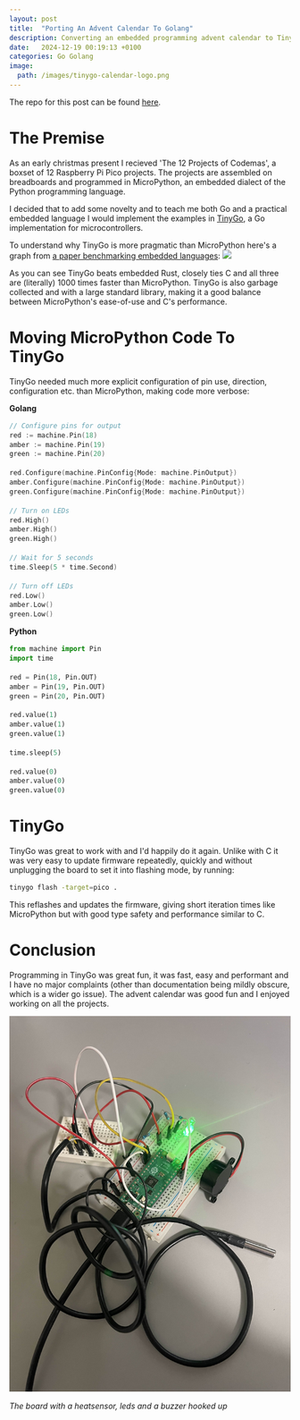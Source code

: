 ```yaml
---
layout: post
title:  "Porting An Advent Calendar To Golang"
description: Converting an embedded programming advent calendar to TinyGo from MicroPython
date:   2024-12-19 00:19:13 +0100
categories: Go Golang
image:
  path: /images/tinygo-calendar-logo.png
---
```


The repo for this post can be found [here](https://github.com/Fhoughton/TinyGo-Maker-Calendar/tree/master).

# The Premise
As an early christmas present I recieved 'The 12 Projects of Codemas', a boxset of 12 Raspberry Pi Pico projects. The projects are assembled on breadboards and programmed in MicroPython, an embedded dialect of the Python programming language.

I decided that to add some novelty and to teach me both Go and a practical embedded language I would implement the examples in [TinyGo](https://tinygo.org/), a Go implementation for microcontrollers.

To understand why TinyGo is more pragmatic than MicroPython here's a graph from [a paper benchmarking embedded languages](https://www.mdpi.com/2079-9292/12/1/143):
![](https://www.mdpi.com/electronics/electronics-12-00143/article_deploy/html/images/electronics-12-00143-g006-550.jpg)

As you can see TinyGo beats embedded Rust, closely ties C and all three are (literally) 1000 times faster than MicroPython. TinyGo is also garbage collected and with a large standard library, making it a good balance between MicroPython's ease-of-use and C's performance.

# Moving MicroPython Code To TinyGo
TinyGo needed much more explicit configuration of pin use, direction, configuration etc. than MicroPython, making code more verbose:

**Golang**
```go
// Configure pins for output
red := machine.Pin(18)
amber := machine.Pin(19)
green := machine.Pin(20)

red.Configure(machine.PinConfig{Mode: machine.PinOutput})
amber.Configure(machine.PinConfig{Mode: machine.PinOutput})
green.Configure(machine.PinConfig{Mode: machine.PinOutput})

// Turn on LEDs
red.High()
amber.High()
green.High()

// Wait for 5 seconds
time.Sleep(5 * time.Second)

// Turn off LEDs
red.Low()
amber.Low()
green.Low()
```

**Python**
```python
from machine import Pin
import time

red = Pin(18, Pin.OUT)
amber = Pin(19, Pin.OUT)
green = Pin(20, Pin.OUT)

red.value(1)
amber.value(1)
green.value(1)

time.sleep(5)

red.value(0)
amber.value(0)
green.value(0)

```

# TinyGo
TinyGo was great to work with and I'd happily do it again. Unlike with C it was very easy to update firmware repeatedly, quickly and without unplugging the board to set it into flashing mode, by running: 
```bash
tinygo flash -target=pico .
```
This reflashes and updates the firmware, giving short iteration times like MicroPython but with good type safety and performance similar to C.

# Conclusion
Programming in TinyGo was great fun, it was fast, easy and performant and I have no major complaints (other than documentation being mildly obscure, which is a wider go issue). The advent calendar was good fun and I enjoyed working on all the projects.

![](/images/pico_heatsensor.jpg)

*The board with a heatsensor, leds and a buzzer hooked up*